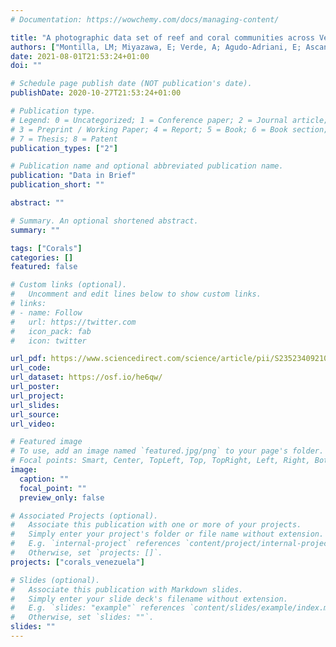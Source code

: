 ```yaml
---
# Documentation: https://wowchemy.com/docs/managing-content/

title: "A photographic data set of reef and coral communities across Venezuela"
authors: ["Montilla, LM; Miyazawa, E; Verde, A; Agudo-Adriani, E; Ascanio, A; Cappelletto, J; López-Hernández, MA; Mariño-Briceño, G;  Martínez, S; Rebolledo-Sánchez, Z; Rivera, A; S. Mancilla, D;  Cróquer, A"]
date: 2021-08-01T21:53:24+01:00
doi: ""

# Schedule page publish date (NOT publication's date).
publishDate: 2020-10-27T21:53:24+01:00

# Publication type.
# Legend: 0 = Uncategorized; 1 = Conference paper; 2 = Journal article;
# 3 = Preprint / Working Paper; 4 = Report; 5 = Book; 6 = Book section;
# 7 = Thesis; 8 = Patent
publication_types: ["2"]

# Publication name and optional abbreviated publication name.
publication: "Data in Brief"
publication_short: ""

abstract: ""

# Summary. An optional shortened abstract.
summary: ""

tags: ["Corals"]
categories: []
featured: false

# Custom links (optional).
#   Uncomment and edit lines below to show custom links.
# links:
# - name: Follow
#   url: https://twitter.com
#   icon_pack: fab
#   icon: twitter

url_pdf: https://www.sciencedirect.com/science/article/pii/S2352340921005199
url_code: 
url_dataset: https://osf.io/he6qw/
url_poster: 
url_project:
url_slides:
url_source:
url_video:

# Featured image
# To use, add an image named `featured.jpg/png` to your page's folder. 
# Focal points: Smart, Center, TopLeft, Top, TopRight, Left, Right, BottomLeft, Bottom, BottomRight.
image:
  caption: ""
  focal_point: ""
  preview_only: false

# Associated Projects (optional).
#   Associate this publication with one or more of your projects.
#   Simply enter your project's folder or file name without extension.
#   E.g. `internal-project` references `content/project/internal-project/index.md`.
#   Otherwise, set `projects: []`.
projects: ["corals_venezuela"]

# Slides (optional).
#   Associate this publication with Markdown slides.
#   Simply enter your slide deck's filename without extension.
#   E.g. `slides: "example"` references `content/slides/example/index.md`.
#   Otherwise, set `slides: ""`.
slides: ""
---
```

